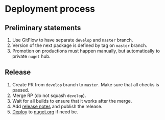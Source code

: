 # Deployment process

## Preliminary statements

1. Use GitFlow to have separate `develop` and `master` branch.
2. Version of the next package is defined by tag on `master` branch.
3. Promotion on productions must happen manually, but automatically to private `nuget` hub.

## Release

1. Create PR from `develop` branch to `master`. Make sure that all checks is passed.
2. Merge RP (do not squash `develop`).
3. Wait for all builds to ensure that it works after the merge.
3. Add [release notes](https://github.com/sgaliamov/il-lighten-comparer/tags) and publish the release.
4. [Deploy](https://ci.appveyor.com/environment/40781/deployments/new) to [nuget.org](https://nuget.org) if need be.
